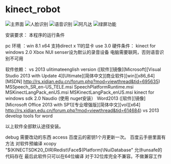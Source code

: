 # kinect_robot
![主界面](http://legendary.qiniudn.com/kinect_1.png)
![人脸识别](http://legendary.qiniudn.com/kinect_2.png)
![语音识别](http://legendary.qiniudn.com/kinect_3.png)
![阿凡达](http://legendary.qiniudn.com/kinect_4.png)
![绿屏功能](http://legendary.qiniudn.com/kinect_5.png)

安装要求：
本程序的运行条件

pc 环境 ：win 8.1 x64 支持direct x 11的显卡 use 3.0
硬件条件：
kinect for windows 2.0 
Xbox NUI senser设为默认的录音设备
电脑需要联网，否则语音识别不可用

软件依赖：
vs 2013 ulitimateenglish version
([软件][镜像][Microsoft][Visual Studio 2013 with Update 4][Ultimate][简体中文][商业软件][win][x86_64][MSDN]
http://rs.xidian.edu.cn/forum.php?mod=viewthread&tid=695635)
MSSpeech_SR_en-US_TELE.msi
SpeechPlatformRuntime.msi
MSKinectLangPack_enUS.msi
MSKinectLangPack_enUS.msi
kinect for windows sdk 2.0 
Naudio (使用 nuget安装）
Word2013
([软件][镜像][Microsoft Office 2013 with SP1][专业增强版][简体中文][vol][x64]
http://rs.xidian.edu.cn/forum.php?mod=viewthread&tid=614684)
vs 2013 develop tools for word

以上软件全部默认途径安装。

debug 需要改动的东西
access  百度云的密钥1个月更新一次。
百度云手册里面有方法
对软件预编译
xcopy "$(KINECTSDK20_DIR)Redist\Face\$(Platform)\NuiDatabase" 
允许unsafe的代码存在
最后此软件只可以在64位编译 
对于32位库完全不兼容。不做兼容工作




